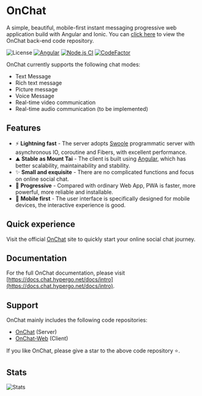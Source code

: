 # OnChat

A simple, beautiful, mobile-first instant messaging progressive web application build with Angular and Ionic.
You can [click here](https://github.com/HyperLife1119/OnChat) to view the OnChat back-end code repository.

![License](https://img.shields.io/badge/License-Apache%202.0-blue.svg)
[![Angular](https://img.shields.io/badge/Powered%20By-Angular-red?logo=angular)](https://www.github.com/angular/angular)
[![Node.js CI](https://github.com/HyperLife1119/OnChat-Web/actions/workflows/node.js.yml/badge.svg)](https://github.com/HyperLife1119/OnChat-Web/actions/workflows/node.js.yml)
[![CodeFactor](https://www.codefactor.io/repository/github/hyperlife1119/onchat-web/badge)](https://www.codefactor.io/repository/github/hyperlife1119/onchat-web)

OnChat currently supports the following chat modes:

- Text Message
- Rich text message
- Picture message
- Voice Message
- Real-time video communication
- Real-time audio communication (to be implemented)

## Features

- ⚡️ **Lightning fast** - The server adopts [Swoole](https://www.swoole.co.uk/) programmatic server with asynchronous IO, coroutine and Fibers, with excellent performance.
- ⛰ **Stable as Mount Tai** - The client is built using [Angular](https://angular.io/), which has better scalability, maintainability and stability.
- ✨ **Small and exquisite** - There are no complicated functions and focus on online social chat.
- 🔼 **Progressive** - Compared with ordinary Web App, PWA is faster, more powerful, more reliable and installable.
- 📲 **Mobile first** - The user interface is specifically designed for mobile devices, the interactive experience is good.

## Quick experience

Visit the official [OnChat](https://chat.hypergo.net) site to quickly start your online social chat journey.

## Documentation

For the full OnChat documentation, please visit [https://docs.chat.hypergo.net/docs/intro](https://docs.chat.hypergo.net/docs/intro).

## Support

OnChat mainly includes the following code repositories:

- [OnChat](https://github.com/HyperLife1119/OnChat) (Server)
- [OnChat-Web](https://github.com/HyperLife1119/OnChat-Web) (Client)

If you like OnChat, please give a star to the above code repository ⭐.

## Stats
![Stats](https://repobeats.axiom.co/api/embed/5829c1eee99974fd3d4f87bd297b357225b923e5.svg)
